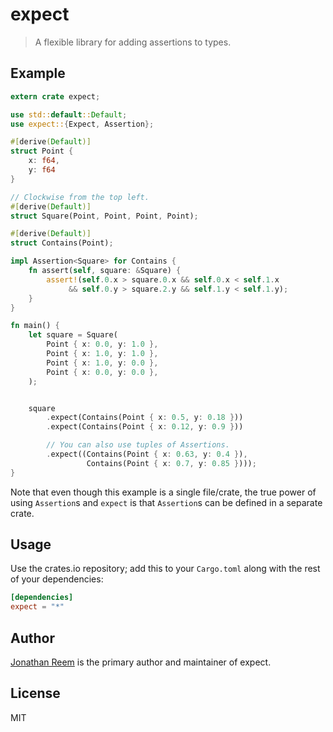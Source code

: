 # expect

> A flexible library for adding assertions to types.

## Example

```rust
extern crate expect;

use std::default::Default;
use expect::{Expect, Assertion};

#[derive(Default)]
struct Point {
    x: f64,
    y: f64
}

// Clockwise from the top left.
#[derive(Default)]
struct Square(Point, Point, Point, Point);

#[derive(Default)]
struct Contains(Point);

impl Assertion<Square> for Contains {
    fn assert(self, square: &Square) {
        assert!(self.0.x > square.0.x && self.0.x < self.1.x
             && self.0.y > square.2.y && self.1.y < self.1.y);
    }
}

fn main() {
    let square = Square(
        Point { x: 0.0, y: 1.0 },
        Point { x: 1.0, y: 1.0 },
        Point { x: 1.0, y: 0.0 },
        Point { x: 0.0, y: 0.0 },
    );


    square
        .expect(Contains(Point { x: 0.5, y: 0.18 }))
        .expect(Contains(Point { x: 0.12, y: 0.9 }))

        // You can also use tuples of Assertions.
        .expect((Contains(Point { x: 0.63, y: 0.4 }),
                 Contains(Point { x: 0.7, y: 0.85 })));
}
```

Note that even though this example is a single file/crate, the true power
of using `Assertion`s and `expect` is that `Assertion`s can be defined in
a separate crate.

## Usage

Use the crates.io repository; add this to your `Cargo.toml` along
with the rest of your dependencies:

```toml
[dependencies]
expect = "*"
```

## Author

[Jonathan Reem](https://medium.com/@jreem) is the primary author and maintainer
of expect.

## License

MIT

